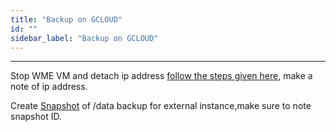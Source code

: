 ```yaml
---
title: "Backup on GCLOUD"
id: ""
sidebar_label: "Backup on GCLOUD"
---
```

---


Stop WME VM and detach ip address [follow the steps given here](https://cloud.google.com/compute/docs/ip-addresses/reserve-static-internal-ip-address#deleting_a_static_internal_ip_address), make a note of ip address.

Create [Snapshot](https://cloud.google.com/compute/docs/disks/create-snapshots#create_zonal_snapshot) of /data backup for external instance,make sure to note snapshot ID.